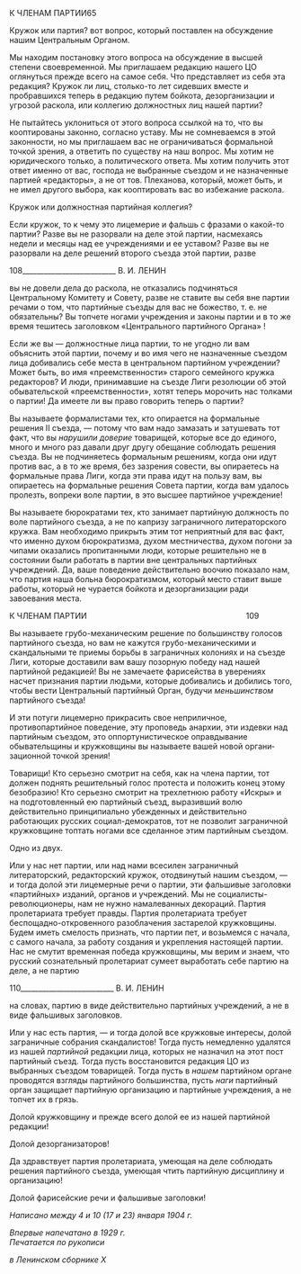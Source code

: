К ЧЛЕНАМ ПАРТИИ65

Кружок или партия? вот вопрос, который поставлен на обсуждение нашим Цен­тральным Органом.

Мы находим постановку этого вопроса на обсуждение в высшей степени своевре­менной. Мы приглашаем редакцию нашего ЦО оглянуться прежде всего на самое себя. Что представляет из себя эта редакция? Кружок ли лиц, столько-то лет сидевших вме­сте и пробравшихся теперь в редакцию путем бойкота, дезорганизации и угрозой рас­кола, или коллегию должностных лиц нашей партии?

Не пытайтесь уклониться от этого вопроса ссылкой на то, что вы кооптированы за­конно, согласно уставу. Мы не сомневаемся в этой законности, но мы приглашаем вас не ограничиваться формальной точкой зрения, а ответить по существу на наш вопрос. Мы хотим не юридического только, а политического ответа. Мы хотим получить этот ответ именно от вас, господа не выбранные съездом и не назначенные партией «редак­торы», а не от тов. Плеханова, который, может быть, и не имел другого выбора, как ко­оптировать вас во избежание раскола.

Кружок или должностная партийная коллегия?

Если кружок, то к чему это лицемерие и фальшь с фразами о какой-то партии? Разве вы не разорвали на деле этой партии, насмехаясь недели и месяцы над ее учреждения­ми и ее уставом? Разве вы не разорвали на деле решений второго съезда этой партии, разве

  

108__________________________ В. И. ЛЕНИН

вы не довели дела до раскола, не отказались подчиняться Центральному Комитету и Совету, разве не ставите вы себя вне партии речами о том, что партийные съезды для вас не божество, т. е. не обязательны? Вы топчете ногами учреждения и законы партии и в то же время тешитесь заголовком «Центрального партийного Органа» !

Если же вы — должностные лица партии, то не угодно ли вам объяснить этой пар­тии, почему и во имя чего не назначенные съездом лица добивались себе места в цен­тральном партийном учреждении? Может быть, во имя «преемственности» старого се­мейного кружка редакторов? И люди, принимавшие на съезде Лиги резолюции об этой обывательской «преемственности», хотят теперь морочить нас толками о партии! Да имеете ли вы право говорить теперь о партии?

Вы называете формалистами тех, кто опирается на формальные решения II съезда, — потому что вам надо замазать и затушевать тот факт, что вы _нарушили доверие_ това­рищей, которые все до единого, много и много раз давали друг другу обещание соблю­дать решения съезда. Вы не подчиняетесь формальным решениям, когда они идут про­тив вас, а в то же время, без зазрения совести, вы опираетесь на формальные права Ли­ги, когда эти права идут на пользу вам, вы опираетесь на формальные решения Совета партии, когда вам удалось пролезть, вопреки воле партии, в это высшее партийное уч­реждение!

Вы называете бюрократами тех, кто занимает партийную должность по воле партий­ного съезда, а не по капризу заграничного литераторского кружка. Вам необходимо прикрыть этим тот неприятный для вас факт, что именно духом бюрократизма, духом местничества, духом погони за чипами оказались пропитанными люди, которые реши­тельно не в состоянии были работать в партии вне центральных партийных учрежде­ний. Да, ваше поведение действительно воочию показало нам, что партия наша больна бюрократизмом, который место ставит выше работы, который не чурается бойкота и дезорганизации ради завоевания места.

  

К ЧЛЕНАМ ПАРТИИ                                                                        109

Вы называете грубо-механическим решение по большинству голосов партийного съезда, но вам не кажутся грубо-механическими и скандальными те приемы борьбы в заграничных колониях и на съезде Лиги, которые доставили вам вашу позорную победу над нашей партийной редакцией! Вы не замечаете фарисейства в уверениях насчет при­знания партии людьми, которые добивались и добились того, чтобы вести Централь­ный партийный Орган, будучи _меньшинством_ партийного съезда!

И эти потуги лицемерно прикрасить свое неприличное, противопартийное поведе­ние, эту проповедь анархии, эти издевки над партийным съездом, это оппортунистиче­ское оправдывание обывательщины и кружковщины вы называете вашей новой органи­зационной точкой зрения!

Товарищи! Кто серьезно смотрит на себя, как на члена партии, тот должен поднять решительный голос протеста и положить конец этому безобразию! Кто серьезно смот­рит на трехлетнюю работу «Искры» и на подготовленный ею партийный съезд, выра­зивший волю действительно принципиально убежденных и действительно работающих русских социал-демократов, тот не позволит заграничной кружковщине топтать ногами все сделанное этим партийным съездом.

Одно из двух.

Или у нас нет партии, или над нами всесилен заграничный литераторский, редактор­ский кружок, отодвинутый нашим съездом, — и тогда долой эти лицемерные речи о партии, эти фальшивые заголовки «партийных» изданий, органов и учреждений. Мы не социалисты-революционеры, нам не нужно намалеванных декораций. Партия пролета­риата требует правды. Партия пролетариата требует беспощадно-откровенного разо­блачения застарелой кружковщины. Будем иметь смелость признать, что партии пет, и возьмемся с начала, с самого начала, за работу создания и укрепления настоящей пар­тии. Нас не смутит временная победа кружковщины, мы верим и знаем, что русский сознательный пролетариат сумеет выработать себе партию на деле, а не партию

  

110__________________________ В. И. ЛЕНИН

на словах, партию в виде действительно партийных учреждений, а не в виде фальши­вых заголовков.

Или у нас есть партия, — и тогда долой все кружковые интересы, долой заграничные собрания скандалистов! Тогда пусть немедленно удалятся из нашей _партийной_ редак­ции лица, которых не назначил на этот пост партийный съезд. Тогда пусть восстано­вится редакция ЦО из выбранных съездом товарищей. Тогда пусть в _нашем_ партийном органе проводятся взгляды партийного большинства, пусть _наги_ партийный орган за­щищает партийную организацию и партийные учреждения, а не топчет их в грязь.

Долой кружковщину и прежде всего долой ее из нашей партийной редакции!

Долой дезорганизаторов!

Да здравствует партия пролетариата, умеющая на деле соблюдать решения партий­ного съезда, умеющая чтить партийную дисциплину и организацию!

Долой фарисейские речи и фальшивые заголовки!

_Написано между 4 и 10 (17 и 23) января 1904 г._

_Впервые напечатано в 1929 г.                                                              Печатается по рукописи_

_в Ленинском сборнике_ _X_